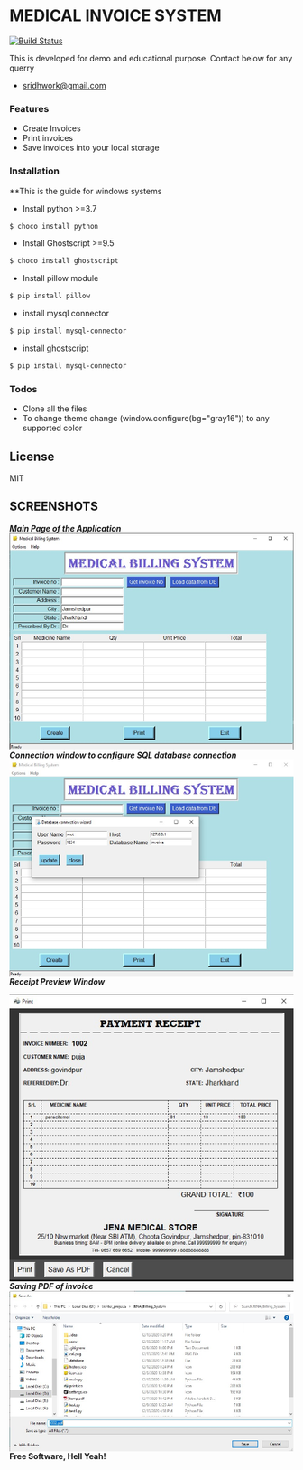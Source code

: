 # MEDICAL INVOICE SYSTEM


[![Build Status](https://travis-ci.org/joemccann/dillinger.svg?branch=master)](https://travis-ci.org/joemccann/dillinger)

This is developed for demo and educational purpose. Contact below for any querry

  - sridhwork@gmail.com


### Features

  - Create Invoices
  - Print invoices
  - Save invoices into your local storage

### Installation

**This is the guide for windows systems
- Install python >=3.7
```sh
$ choco install python
```
- Install Ghostscript >=9.5
```sh
$ choco install ghostscript
```
- Install pillow module
```sh
$ pip install pillow
```
- install mysql connector
```sh
$ pip install mysql-connector
```
- install ghostscript
```sh
$ pip install mysql-connector
```


### Todos

 - Clone all the files
 - To change theme change (window.configure(bg="gray16")) to any supported color

License
----

MIT

## SCREENSHOTS

***Main Page of the Application***
<img src="screenshots/mainpage.jpg" style="float: left; margin-right: 10px;"/>

***Connection window to configure SQL database connection***
<img src="screenshots/connection.jpg" style="float: left; margin-right: 10px;"/>

***Receipt Preview Window***


<img src="screenshots/receipt.jpg" style="float: left; margin-right: 10px;"/>

***Saving PDF of invoice***
<img src="screenshots/save.jpg" style="float: left; margin-right: 10px;"/>

**Free Software, Hell Yeah!**

[//]: # (These are reference links used in the body of this note and get stripped out when the markdown processor does its job. There is no need to format nicely because it shouldn't be seen. Thanks SO - http://stackoverflow.com/questions/4823468/store-comments-in-markdown-syntax)


   [dill]: <https://github.com/joemccann/dillinger>
   [git-repo-url]: <https://github.com/joemccann/dillinger.git>
   [john gruber]: <http://daringfireball.net>
   [df1]: <http://daringfireball.net/projects/markdown/>
   [markdown-it]: <https://github.com/markdown-it/markdown-it>
   [Ace Editor]: <http://ace.ajax.org>
   [node.js]: <http://nodejs.org>
   [Twitter Bootstrap]: <http://twitter.github.com/bootstrap/>
   [jQuery]: <http://jquery.com>
   [@tjholowaychuk]: <http://twitter.com/tjholowaychuk>
   [express]: <http://expressjs.com>
   [AngularJS]: <http://angularjs.org>
   [Gulp]: <http://gulpjs.com>

   [PlDb]: <https://github.com/joemccann/dillinger/tree/master/plugins/dropbox/README.md>
   [PlGh]: <https://github.com/joemccann/dillinger/tree/master/plugins/github/README.md>
   [PlGd]: <https://github.com/joemccann/dillinger/tree/master/plugins/googledrive/README.md>
   [PlOd]: <https://github.com/joemccann/dillinger/tree/master/plugins/onedrive/README.md>
   [PlMe]: <https://github.com/joemccann/dillinger/tree/master/plugins/medium/README.md>
   [PlGa]: <https://github.com/RahulHP/dillinger/blob/master/plugins/googleanalytics/README.md>
